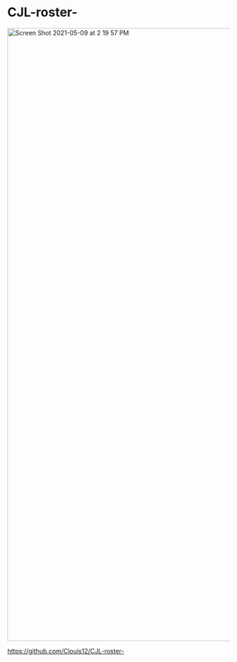 # CJL-roster-

<img width="1385" alt="Screen Shot 2021-05-09 at 2 19 57 PM" src="https://user-images.githubusercontent.com/77083360/117584329-f16c6b80-b0d1-11eb-8f12-1d5c70936b4c.png">

https://github.com/Clouis12/CJL-roster-
